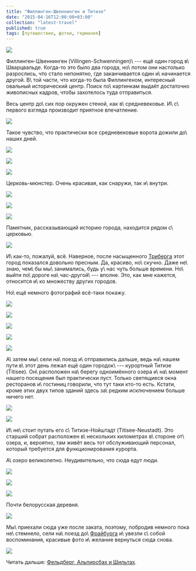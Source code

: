```yaml
---
title: "Филлинген-Швеннинген и Титизе"
date: "2015-04-16T12:00:00+03:00"
collection: "latest-travel"
published: true
tags: [путешествие, фотки, германия]
---
```


![](/images/travel/2015-03-schwarzwald/titisee-cover.jpg)

Филлинген-Швеннинген (Villingen-Schwenningen)\ --- ещё один город в\ Шварцвальде. Когда-то это было два города, 
но\ потом они настолько разрослись, что стало непонятно, где заканчивается один и\ начинается другой. В\ той части, что 
когда-то была Филлингеном, интересный овальный исторический центр. Поиск по\ картинкам выдаёт достаточно живописных 
кадров, чтобы захотелось туда отправиться.

<!--more-->

Весь центр до\ сих пор окружен стеной, как в\ средневековье. И\ с\ первого взгляда производит приятное впечатление.

![](/images/travel/2015-03-schwarzwald/villingen-wall.jpg)

Такое чувство, что практически все средневековые ворота дожили до\ наших дней.

![](/images/travel/2015-03-schwarzwald/villingen-gate-1.jpg)

![](/images/travel/2015-03-schwarzwald/villingen-gate-2.jpg)

![](/images/travel/2015-03-schwarzwald/villingen-gate-3.jpg)

Церковь-мюнстер. Очень красивая, как снаружи, так и\ внутри.

![](/images/travel/2015-03-schwarzwald/villingen-muenster-1.jpg)

![](/images/travel/2015-03-schwarzwald/villingen-muenster-2.jpg)

![](/images/travel/2015-03-schwarzwald/villingen-muenster-3.jpg)

Памятник, рассказывающий историю города, находится рядом с\ церковью.

![](/images/travel/2015-03-schwarzwald/villingen-history.jpg)

И\ как-то, пожалуй, всё. Наверное, после насыщенного [Триберга][triberg] этот город показался довольно пресным. Да, 
красиво, но\ скучно. Даже не\ знаю, чем\ бы мы\ занимались, будь у\ нас чуть больше времени. Но\ выйти по\ дороге 
на\ час-другой\ --- вполне. Это, как мне кажется, относится и\ ко множеству других городов.

Но\ ещё немного фотографий всё-таки покажу.

![](/images/travel/2015-03-schwarzwald/villingen-photo-1.jpg)

![](/images/travel/2015-03-schwarzwald/villingen-photo-2.jpg)

![](/images/travel/2015-03-schwarzwald/villingen-photo-3.jpg)

![](/images/travel/2015-03-schwarzwald/villingen-photo-4.jpg)

![](/images/travel/2015-03-schwarzwald/villingen-schild.jpg)

А\ затем мы\ сели на\ поезд и\ отправились дальше, ведь на\ нашем пути в\ этот день лежал ещё один городок\ --- 
курортный Титизе (Titisee). Он\ расположен на\ берегу одноимённого озера и\ на\ момент нашего посещения был практически 
пуст. Только светящиеся окна ресторанов и\ гостиниц говорили, что тут таки кто-то есть. Кстати, кроме этих двух типов 
зданий здесь за\ редким исключением больше ничего нет.

![](/images/travel/2015-03-schwarzwald/titisee-street-1.jpg)

![](/images/travel/2015-03-schwarzwald/titisee-street-2.jpg)

И\ не\ стоит путать его с\ Титизе-Нойштадт (Titisee-Neustadt). Это старший собрат расположен в\ нескольких километрах 
в\ стороне от\ озера, и, вероятно, там живёт весь тот обслуживающий персонал, который требуется для функционирования 
курорта.

А\ озеро великолепно. Неудивительно, что сюда едут люди. 

![](/images/travel/2015-03-schwarzwald/titisee-lake-1.jpg)

![](/images/travel/2015-03-schwarzwald/titisee-lake-2.jpg)

![](/images/travel/2015-03-schwarzwald/titisee-lake-3.jpg)

Почти белорусская деревня.

![](/images/travel/2015-03-schwarzwald/titisee-fence.jpg)

Мы\ приехали сюда уже после заката, поэтому, побродив немного пока не\ стемнело, сели на\ поезд 
до\ [Фрайбурга][freiburg] и\ увезли с\ собой воспоминания, красивые фото и\ желание вернуться сюда снова.

![](/images/travel/2015-03-schwarzwald/titisee-lake-memory.jpg)

Читать дальше: [Фельдберг, Альпирсбах и Шильтах](/post/one-day-in-schwarzwald/).

[freiburg]: /post/freiburg/ 
[triberg]: /post/triberg/

